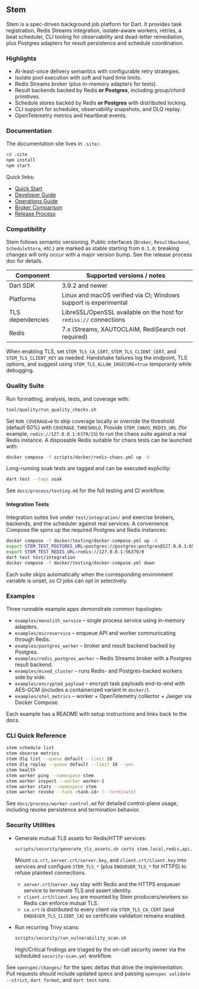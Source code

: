 ## Stem

Stem is a spec-driven background job platform for Dart. It provides task
registration, Redis Streams integration, isolate-aware workers, retries, a beat
scheduler, CLI tooling for observability and dead-letter remediation, plus
Postgres adapters for result persistence and schedule coordination.

### Highlights

- At-least-once delivery semantics with configurable retry strategies.
- Isolate pool execution with soft and hard time limits.
- Redis Streams broker (plus in-memory adapters for tests).
- Result backends backed by Redis **or Postgres**, including group/chord primitives.
- Schedule stores backed by Redis **or Postgres** with distributed locking.
- CLI support for schedules, observability snapshots, and DLQ replay.
- OpenTelemetry metrics and heartbeat events.

### Documentation

The documentation site lives in `.site/`.

```bash
cd .site
npm install
npm start
```

Quick links:

- [Quick Start](.site/docs/quick-start.md)
- [Developer Guide](.site/docs/developer-guide.md)
- [Operations Guide](.site/docs/operations-guide.md)
- [Broker Comparison](.site/docs/broker-comparison.md)
- [Release Process](.site/docs/release-process.md)

### Compatibility

Stem follows semantic versioning. Public interfaces (`Broker`, `ResultBackend`,
`ScheduleStore`, etc.) are marked as stable starting from `0.1.0`; breaking
changes will only occur with a major version bump. See the release process doc
for details.

| Component | Supported versions / notes |
| --- | --- |
| Dart SDK | 3.9.2 and newer |
| Platforms | Linux and macOS verified via CI; Windows support is experimental |
| TLS dependencies | LibreSSL/OpenSSL available on the host for `rediss://` connections |
| Redis | 7.x (Streams, XAUTOCLAIM, RediSearch not required) |

When enabling TLS, set `STEM_TLS_CA_CERT`, `STEM_TLS_CLIENT_CERT`, and
`STEM_TLS_CLIENT_KEY` as needed. Handshake failures log the endpoint, TLS
options, and suggest using `STEM_TLS_ALLOW_INSECURE=true` temporarily while
debugging.

### Quality Suite

Run formatting, analysis, tests, and coverage with:

```bash
tool/quality/run_quality_checks.sh
```

Set `RUN_COVERAGE=0` to skip coverage locally or override the threshold (default
60%) with `COVERAGE_THRESHOLD`. Provide `STEM_CHAOS_REDIS_URL` (for example,
`redis://127.0.0.1:6379/15`) to run the chaos suite against a real Redis instance.
A disposable Redis suitable for chaos tests can be launched with:

```bash
docker compose -f scripts/docker/redis-chaos.yml up -d
```

Long-running soak tests are tagged and can be executed
explicitly:

```bash
dart test --tags soak
```

See `docs/process/testing.md` for the full testing and CI workflow.

#### Integration Tests

Integration suites live under `test/integration/` and exercise brokers,
backends, and the scheduler against real services. A convenience Compose file
spins up the required Postgres and Redis instances:

```bash
docker compose -f docker/testing/docker-compose.yml up -d
export STEM_TEST_POSTGRES_URL=postgres://postgres:postgres@127.0.0.1:65432/stem_test
export STEM_TEST_REDIS_URL=redis://127.0.0.1:56379/0
dart test test/integration
docker compose -f docker/testing/docker-compose.yml down
```

Each suite skips automatically when the corresponding environment variable is
unset, so CI jobs can opt in selectively.

### Examples

Three runnable example apps demonstrate common topologies:

- `examples/monolith_service` – single process service using in-memory adapters.
- `examples/microservice` – enqueue API and worker communicating through Redis.
- `examples/postgres_worker` – broker and result backend backed by Postgres.
- `examples/redis_postgres_worker` – Redis Streams broker with a Postgres result backend.
- `examples/mixed_cluster` – runs Redis- and Postgres-backed workers side by side.
- `examples/encrypted_payload` – encrypt task payloads end-to-end with AES-GCM (includes a containerized variant in `docker/`).
- `examples/otel_metrics` – worker + OpenTelemetry collector + Jaeger via Docker Compose.

Each example has a README with setup instructions and links back to the docs.

### CLI Quick Reference

```bash
stem schedule list
stem observe metrics
stem dlq list --queue default --limit 20
stem dlq replay --queue default --limit 10 --yes
stem health
stem worker ping --namespace stem
stem worker inspect --worker worker-1
stem worker stats --namespace stem
stem worker revoke --task <task-id> [--terminate]
```

See `docs/process/worker-control.md` for detailed control-plane usage,
including revoke persistence and termination behavior.

### Security Utilities

- Generate mutual TLS assets for Redis/HTTP services:

  ```bash
  scripts/security/generate_tls_assets.sh certs stem.local,redis,api.localhost
  ```

  Mount `ca.crt`, `server.crt/server.key`, and `client.crt/client.key` into
  services and configure `STEM_TLS_*` (plus `ENQUEUER_TLS_*` for HTTPS) to refuse
  plaintext connections.
  - `server.crt`/`server.key` stay with Redis and the HTTPS enqueuer service to
    terminate TLS and assert identity.
  - `client.crt`/`client.key` are mounted by Stem producers/workers so Redis can
    enforce mutual TLS.
  - `ca.crt` is distributed to every client via `STEM_TLS_CA_CERT` (and
    `ENQUEUER_TLS_CLIENT_CA`) so certificate validation remains enabled.

- Run recurring Trivy scans:

  ```bash
  scripts/security/run_vulnerability_scan.sh
  ```

  High/Critical findings are triaged by the on-call security owner via the
  scheduled `security-scan.yml` workflow.

See `openspec/changes/` for the spec deltas that drive the implementation. Pull
requests should include updated specs and passing `openspec validate --strict`,
`dart format`, and `dart test` runs.
